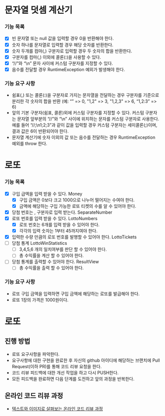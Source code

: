 # 문자열 덧셈 계산기

### 기능 목록 
- [X] 빈 문자열 또는 null 값을 입력할 경우 0을 반환해야 한다.
- [X] 숫자 하나를 문자열로 입력할 경우 해당 숫자를 반환한다.
- [X] 숫자 두개를 컴마(,) 구분자로 입력할 경우 두 숫자의 합을 반환한다.
- [X] 구분자를 컴마(,) 이외에 콜론(:)을 사용할 수 있다.
- [X]  “//”와 “\n” 문자 사이에 커스텀 구분자를 지정할 수 있다.
- [X] 음수를 전달할 경우 RuntimeException 예외가 발생해야 한다.
### 기능 요구 사항
- 쉼표(,) 또는 콜론(:)을 구분자로 가지는 문자열을 전달하는 경우 구분자를 기준으로 분리한 각 숫자의 합을 반환 (예: “” => 0, "1,2" => 3, "1,2,3" => 6, “1,2:3” => 6)
- 앞의 기본 구분자(쉼표, 콜론)외에 커스텀 구분자를 지정할 수 있다. 
  커스텀 구분자는 문자열 앞부분의 “//”와 “\n” 사이에 위치하는 문자를 커스텀 구분자로 사용한다. 
  예를 들어 “//;\n1;2;3”과 같이 값을 입력할 경우 커스텀 구분자는 세미콜론(;)이며, 결과 값은 6이 반환되어야 한다.
- 문자열 계산기에 숫자 이외의 값 또는 음수를 전달하는 경우 RuntimeException 예외를 throw 한다.

# 로또

### 기능 목록
- [X] 구입 급액을 입력 받을 수 있다. Money
  - [X] 구입 금액은 0보다 크고 1000으로 나누어 떨어지는 수여야 한다.
  - [X] 금액에 해당하는 구입 가능한 로또 티켓의 수를 알 수 있어야 한다.
- [X] 당첨 번호는 , 구분자로 입력 받는다. SeparateNumber
- [X] 로또 번호를 입력 받을 수 있다. LottoNumbers
  - [X] 로또 번호는 6개를 입력 받을 수 있어야 한다.
  - [X] 각각의 입력 숫자는 1부터 45까지여야 한다.
- [X] 입력한 수량 만큼의 로또 번호를 발행할 수 있어야 한다. LottoTickets
- [ ] 당첨 통계 LottoWinStatistics
  - [ ] 3,4,5,6 개의 일치여부를 판단 할 수 있어야 한다.
  - [ ] 총 수익률을 계산 할 수 있어야 한다.
- [ ] 당첨 통계를 출력할 수 있어야 한다. ResultView
  - [ ] 총 수익률을 출력 할 수 있어야 한다.

### 기능 요구 사항
- 로또 구입 금액을 입력하면 구입 금액에 해당하는 로또를 발급해야 한다.
- 로또 1장의 가격은 1000원이다.

# 로또
## 진행 방법
* 로또 요구사항을 파악한다.
* 요구사항에 대한 구현을 완료한 후 자신의 github 아이디에 해당하는 브랜치에 Pull Request(이하 PR)를 통해 코드 리뷰 요청을 한다.
* 코드 리뷰 피드백에 대한 개선 작업을 하고 다시 PUSH한다.
* 모든 피드백을 완료하면 다음 단계를 도전하고 앞의 과정을 반복한다.

## 온라인 코드 리뷰 과정
* [텍스트와 이미지로 살펴보는 온라인 코드 리뷰 과정](https://github.com/next-step/nextstep-docs/tree/master/codereview)